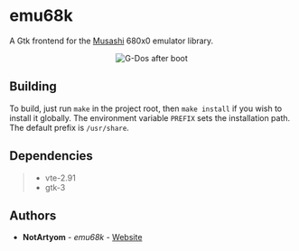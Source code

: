 # emu68k

A Gtk frontend for the [Musashi](https://github.com/kstenerud/Musashi) 680x0 emulator library.

<p align="center">
    <img src="https://i.imgur.com/QpycIHk.png" alt="G-Dos after boot"></img>
</p>

## Building

To build, just run `make` in the project root, then `make install` if you wish to install it globally.
The environment variable `PREFIX` sets the installation path. The default prefix is `/usr/share`.

## Dependencies

> * vte-2.91
> * gtk-3

## Authors

* **NotArtyom** - *emu68k* - [Website](http://blog.notartyoms-box.com)
